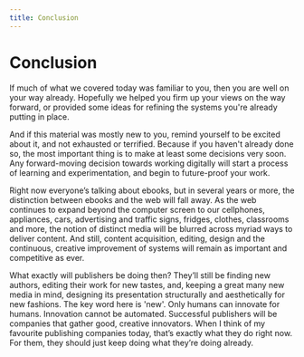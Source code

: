 ```yaml
---
title: Conclusion
---
```


# Conclusion

If much of what we covered today was familiar to you, then you are well on your way already. Hopefully we helped you firm up your views on the way forward, or provided some ideas for refining the systems you're already putting in place.

And if this material was mostly new to you, remind yourself to be excited about it, and not exhausted or terrified. Because if you haven't already done so, the most important thing is to make at least some decisions very soon. Any forward-moving decision towards working digitally will start a process of learning and experimentation, and begin to future-proof your work.

Right now everyone’s talking about ebooks, but in several years or more, the distinction between ebooks and the web will fall away. As the web continues to expand beyond the computer screen to our cellphones, appliances, cars, advertising and traffic signs, fridges, clothes, classrooms and more, the notion of distinct media will be blurred across myriad ways to deliver content. And still, content acquisition, editing, design and the continuous, creative improvement of systems will remain as important and competitive as ever.

What exactly will publishers be doing then? They’ll still be finding new authors, editing their work for new tastes, and, keeping a great many new media in mind, designing its presentation structurally and aesthetically for new fashions. The key word here is 'new'. Only humans can innovate for humans. Innovation cannot be automated. Successful publishers will be companies that gather good, creative innovators. When I think of my favourite publishing companies today, that’s exactly what they do right now. For them, they should just keep doing what they’re doing already.
